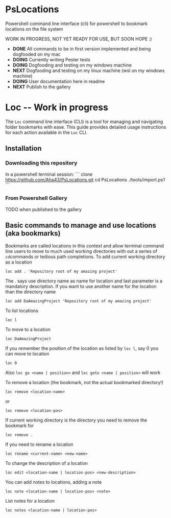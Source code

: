 # PsLocations
Powershell command line interface (cli) for powershell to bookmark locations on the file system

WORK IN PROGRESS, NOT YET READY FOR USE, BUT SOON HOPE :)

- **DONE** All commands to be in first version implemented and being dogfooded on my mac
- **DOING** Currently writing Pester tests
- **DOING** Dogfooding and testing on my windows machine
- **NEXT** Dogfooding and testing on my linux machine (wsl on my windows machine)
- **DOING** User documentation here in readme
- **NEXT** Publish to the gallery

# Loc -- Work in progress

The `Loc` command line interface (CLI) is a tool for managing and navigating folder bookmarks with ease. This guide provides detailed usage instructions for each action available in the `Loc` CLI.

## Installation

### Downloading this repository

In a powershell terminal session:
´´´
clone https://github.com/Aha43/PsLocations.git
cd PsLocations
./tools/import.ps1
´´´

### From Powershell Gallery

TODO when published to the gallery

## Basic commands to manage and use locations (aka bookmarks)

Bookmarks are called locations in this context and allow terminal command line users to move to much used working directories with out a series of ```cd```commands or tedious path completions. To add current working directory as a location

```
loc add . 'Repository root of my amazing project'
```
The . says use directory name as name for location and last parameter is a mandatory description. If you want to use another name for the location than the directory name

```
loc add DaAmazingProject 'Repository root of my amazing project'
```

To list locations

```
loc l
```

To move to a location

```
loc DaAmazingProject
```

If you remember the position of the location as listed by ```loc l```, say 0 you can move to location

```
loc 0
```

Also ```loc go <name | position>``` and ```loc goto <name | position>``` will work

To remove a location (the bookmark, not the actual bookmarked directory!)

```
loc remove <location-name>
```

or 

```
loc remove <location-pos>
```

If current working directory is the directory you need to remove the bookmark for

```
loc remove .
```

If you need to rename a location

```
loc rename <current-name> <new-name>
```

To change the description of a location

```
loc edit <location-name | location-pos> <new-description>
```

You can add notes to locations, adding a note

```
loc note <location-name | location-pos> <note>
```

List notes for a location

```
loc notes <location-name | location-pos>
```
